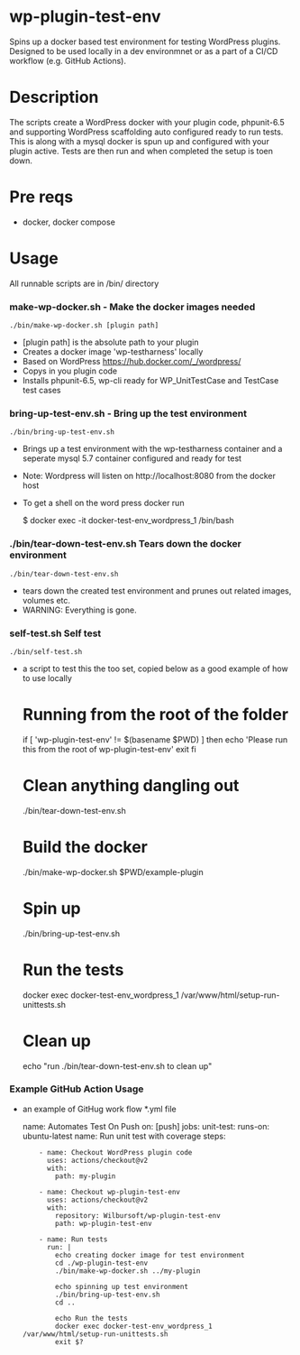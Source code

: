 # wp-plugin-test-env
Spins up a docker based test environment for testing WordPress plugins.  
Designed to be used locally in a dev environmnet or as a part of a CI/CD workflow (e.g. GitHub Actions). 

# Description
The scripts create a WordPress docker with your plugin code, phpunit-6.5 and supporting WordPress scaffolding auto configured ready to run tests. This is along with a mysql docker is spun up and configured with your plugin active. Tests are then run and when completed the setup is toen down. 

# Pre reqs
- docker, docker compose

# Usage
All runnable scripts are in /bin/ directory

### make-wp-docker.sh - Make the docker images needed 
    ./bin/make-wp-docker.sh [plugin path]

- [plugin path] is the absolute path to your plugin 
- Creates a docker image 'wp-testharness' locally
- Based on WordPress https://hub.docker.com/_/wordpress/
- Copys in you plugin code 
- Installs phpunit-6.5, wp-cli ready for WP_UnitTestCase and TestCase test cases 

### bring-up-test-env.sh - Bring up the test environment 
    ./bin/bring-up-test-env.sh
    
- Brings up a test environment with the wp-testharness container and a seperate mysql 5.7 container configured and ready for test   
- Note: Wordpress will listen on http://localhost:8080 from the docker host
- To get a shell on the word press docker run
 
    $ docker exec -it docker-test-env_wordpress_1 /bin/bash


### ./bin/tear-down-test-env.sh Tears down the docker environment 
    ./bin/tear-down-test-env.sh
- tears down the created test environment and prunes out related images, volumes etc. 
- WARNING: Everything is gone.

### self-test.sh Self test 
    ./bin/self-test.sh
- a script to test this the too set, copied below as a good example of how to use locally


    # Running from the root of the folder
    if [ 'wp-plugin-test-env' != $(basename $PWD) ]
    then
        echo 'Please run this from the root of wp-plugin-test-env'
        exit
    fi


    # Clean anything dangling out
    ./bin/tear-down-test-env.sh

    # Build the docker
    ./bin/make-wp-docker.sh $PWD/example-plugin

    # Spin up
    ./bin/bring-up-test-env.sh

    # Run the tests
    docker exec docker-test-env_wordpress_1 /var/www/html/setup-run-unittests.sh 


    # Clean up
    echo "run ./bin/tear-down-test-env.sh to clean up"

### Example GitHub Action Usage
 
- an example of GitHug work flow *.yml file 


    name: Automates Test On Push
    on: [push]
    jobs:
      unit-test:
        runs-on: ubuntu-latest
        name: Run unit test with coverage
        steps:
          
          - name: Checkout WordPress plugin code 
            uses: actions/checkout@v2
            with:
              path: my-plugin
    
          - name: Checkout wp-plugin-test-env
            uses: actions/checkout@v2
            with:
              repository: Wilbursoft/wp-plugin-test-env
              path: wp-plugin-test-env
    
          - name: Run tests
            run: |
              echo creating docker image for test environment
              cd ./wp-plugin-test-env
              ./bin/make-wp-docker.sh ../my-plugin
              
              echo spinning up test environment 
              ./bin/bring-up-test-env.sh
              cd ..
              
              echo Run the tests
              docker exec docker-test-env_wordpress_1 /var/www/html/setup-run-unittests.sh 
              exit $?


